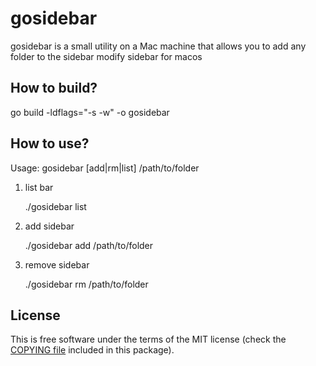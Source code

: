 # gosidebar
gosidebar is a small utility on a Mac machine that allows you to add any folder to the sidebar
modify sidebar for macos

## How to build?
go build -ldflags="-s -w" -o gosidebar

## How to use?
Usage:
gosidebar [add|rm|list] /path/to/folder

1. list bar

    ./gosidebar list


2. add sidebar

    ./gosidebar add /path/to/folder


3. remove sidebar

    ./gosidebar rm /path/to/folder

License
-------

This is free software under the terms of the MIT license (check the
[COPYING file](COPYING) included in this package).
